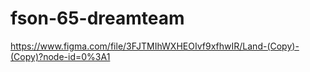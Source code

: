 # fson-65-dreamteam

https://www.figma.com/file/3FJTMIhWXHEOIvf9xfhwIR/Land-(Copy)-(Copy)?node-id=0%3A1
